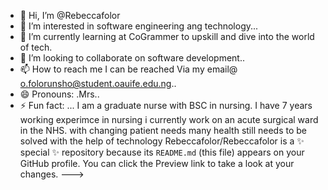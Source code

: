 - 👋 Hi, I’m @Rebeccafolor
- 👀 I’m interested in software engineering ang technology...
- 🌱 I’m currently learning at CoGrammer to upskill and dive into the world of tech.
- 💞️ I’m looking to collaborate on software development..
- 📫 How to reach me I can be reached Via my email@ o.folorunsho@student.oauife.edu.ng..
- 😄 Pronouns: .Mrs..
- ⚡ Fun fact: ...
I am a graduate nurse with BSC in nursing. I have 7 years working experimce in nursing
  i currently work on an acute surgical ward in the NHS. with changing patient needs many health still needs to be solved with the help of technology
Rebeccafolor/Rebeccafolor is a ✨ special ✨ repository because its `README.md` (this file) appears on your GitHub profile.
You can click the Preview link to take a look at your changes.
--->

